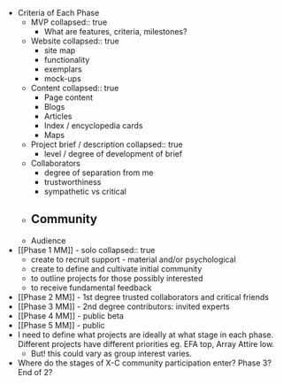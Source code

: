 - Criteria of Each Phase
	- MVP
	  collapsed:: true
		- What are features, criteria, milestones?
	- Website
	  collapsed:: true
		- site map
		- functionality
		- exemplars
		- mock-ups
	- Content
	  collapsed:: true
		- Page content
		- Blogs
		- Articles
		- Index / encyclopedia cards
		- Maps
	- Project brief / description
	  collapsed:: true
		- level / degree of development of brief
	- Collaborators
		- degree of separation from me
		- trustworthiness
		- sympathetic vs critical
	- Community
		-
	- Audience
- [[Phase 1 MM]] - solo
  collapsed:: true
	- create to recruit support - material and/or psychological
	- create to define and cultivate initial community
	- to outline projects for those possibly interested
	- to receive fundamental feedback
- [[Phase 2 MM]] - 1st degree trusted collaborators and critical friends
- [[Phase 3 MM]] - 2nd degree contributors: invited experts
- [[Phase 4 MM]] - public beta
- [[Phase 5 MM]] - public
- I need to define what projects are ideally at what stage in each phase. Different projects have different priorities eg. EFA top, Array Attire low.
	- But! this could vary as group interest varies.
- Where do the stages of X-C community participation enter? Phase 3? End of 2?